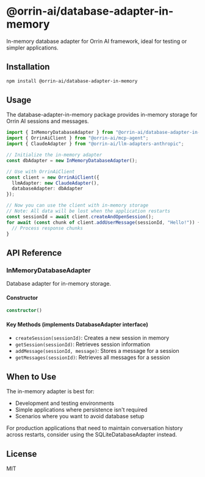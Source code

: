 # @orrin-ai/database-adapter-in-memory

In-memory database adapter for Orrin AI framework, ideal for testing or simpler applications.

## Installation

```bash
npm install @orrin-ai/database-adapter-in-memory
```

## Usage

The database-adapter-in-memory package provides in-memory storage for Orrin AI sessions and messages.

```typescript
import { InMemoryDatabaseAdapter } from "@orrin-ai/database-adapter-in-memory";
import { OrrinAiClient } from "@orrin-ai/mcp-agent";
import { ClaudeAdapter } from "@orrin-ai/llm-adapters-anthropic";

// Initialize the in-memory adapter
const dbAdapter = new InMemoryDatabaseAdapter();

// Use with OrrinAiClient
const client = new OrrinAiClient({
  llmAdapter: new ClaudeAdapter(),
  databaseAdapter: dbAdapter
});

// Now you can use the client with in-memory storage
// Note: All data will be lost when the application restarts
const sessionId = await client.createAndOpenSession();
for await (const chunk of client.addUserMessage(sessionId, "Hello!")) {
  // Process response chunks
}
```

## API Reference

### InMemoryDatabaseAdapter

Database adapter for in-memory storage.

#### Constructor

```typescript
constructor()
```

#### Key Methods (implements DatabaseAdapter interface)

- `createSession(sessionId)`: Creates a new session in memory
- `getSession(sessionId)`: Retrieves session information
- `addMessage(sessionId, message)`: Stores a message for a session
- `getMessages(sessionId)`: Retrieves all messages for a session

## When to Use

The in-memory adapter is best for:
- Development and testing environments
- Simple applications where persistence isn't required
- Scenarios where you want to avoid database setup

For production applications that need to maintain conversation history across restarts, consider using the SQLiteDatabaseAdapter instead.

## License

MIT 